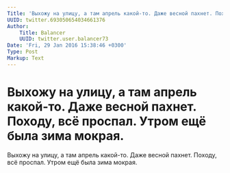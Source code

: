 ```yaml
---
Title: 'Выхожу на улицу, а там апрель какой-то. Даже весной пахнет. Походу, всё проспал. Утром ещё была зима мокрая.'
UUID: twitter.693050654034661376
Author:
    Title: Balancer
    UUID: twitter.user.balancer73
Date: 'Fri, 29 Jan 2016 15:38:46 +0300'
Type: Post
Markup: Text
---
```


# Выхожу на улицу, а там апрель какой-то. Даже весной пахнет. Походу, всё проспал. Утром ещё была зима мокрая.

Выхожу на улицу, а там апрель какой-то. Даже весной пахнет.
Походу, всё проспал. Утром ещё была зима мокрая.